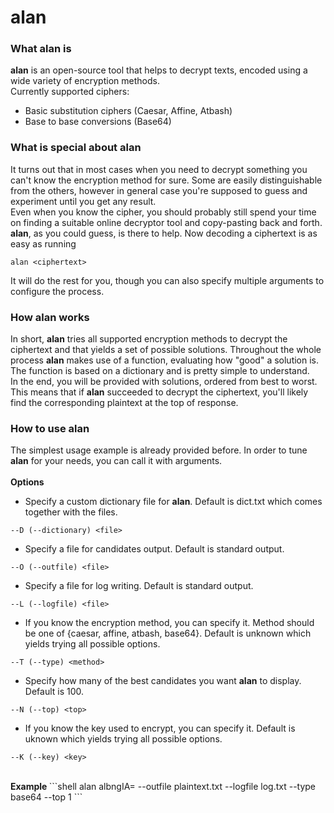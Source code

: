 alan
=====================

### What alan is
**alan** is an open-source tool that helps to decrypt texts, encoded using a wide variety of encryption methods. <br>
Currently supported ciphers: <br>
* Basic substitution ciphers (Caesar, Affine, Atbash)
* Base to base conversions (Base64)

### What is special about alan
It turns out that in most cases when you need to decrypt something you can't know the encryption method for sure. Some are easily distinguishable from the others, however in general case you're supposed to guess and experiment until you get any result. <br>
Even when you know the cipher, you should probably still spend your time on finding a suitable online decryptor tool and copy-pasting back and forth. <br>
<b>alan</b>, as you could guess, is there to help. Now decoding a ciphertext is as easy as running 
```shell
alan <ciphertext>
```
It will do the rest for you, though you can also specify multiple arguments to configure the process. <br>

### How alan works
In short, <b>alan</b> tries all supported encryption methods to decrypt the ciphertext and that yields a set of possible solutions. Throughout the whole process <b>alan</b> makes use of a function, evaluating how "good" a solution is. The function is based on a dictionary and is pretty simple to understand. <br>
In the end, you will be provided with solutions, ordered from best to worst. This means that if <b>alan</b> succeeded to decrypt the ciphertext, you'll likely find the corresponding plaintext at the top of response. 

### How to use alan

The simplest usage example is already provided before. In order to tune <b>alan</b> for your needs, you can call it with arguments.
<br> <br>
<b>Options</b> <br>
* Specify a custom dictionary file for <b>alan</b>. Default is dict.txt which comes together with the files.
```shell
--D (--dictionary) <file>
```
* Specify a file for candidates output. Default is standard output.  
```shell
--O (--outfile) <file>
```
* Specify a file for log writing. Default is standard output.
```shell
--L (--logfile) <file>
```
* If you know the encryption method, you can specify it. Method should be one of {caesar, affine, atbash, base64}. Default is unknown which yields trying all possible options.
```shell
--T (--type) <method>
```
* Specify how many of the best candidates you want <b>alan</b> to display. Default is 100.
```shell
--N (--top) <top>
```
* If you know the key used to encrypt, you can specify it. Default is uknown which yields trying all possible options.
```shell
--K (--key) <key>
```
<br>
<b> Example </b>
```shell
alan albngIA= --outfile plaintext.txt --logfile log.txt --type base64 --top 1 
```
